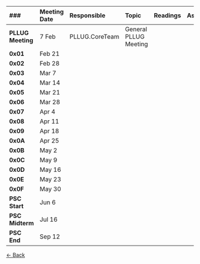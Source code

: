 | ### | Meeting Date | Responsible | Topic | Readings | Assigment | Minimum* |
|:----|:----|:----|:----|:----|:----|:----|
| **PLLUG Meeting** | 7 Feb | PLLUG.CoreTeam | General PLLUG Meeting |  |  |  |
| **0x01** | Feb 21 |  |  |  |  |  |
| **0x02** | Feb 28 |  |  |  |  |  |
| **0x03** | Mar 7 |  |  |  |  |  |
| **0x04** | Mar 14 |  |  |  |  |  |
| **0x05** | Mar 21 |  |  |  |  |  |
| **0x06** | Mar 28 |  |  |  |  |  |
| **0x07** | Apr 4 |  |  |  |  |  |
| **0x08** | Apr 11 |  |  |  |  |  |
| **0x09** | Apr 18 |  |  |  |  |  |
| **0x0A** | Apr 25 |  |  |  |  |  |
| **0x0B** | May 2 |  |  |  |  |  |
| **0x0C** | May 9 |  |  |  |  |  |
| **0x0D** | May 16 |  |  |  |  |  |
| **0x0E** | May 23 |  |  |  |  |  |
| **0x0F** | May 30 |  |  |  |  |  |
| **PSC Start** | Jun 6 |  |  |  |  |  |
| **PSC Midterm** | Jul 16 |  |  |  |  |  |
| **PSC End** | Sep 12 |  |  |  |  |  |

[<- Back](index)
